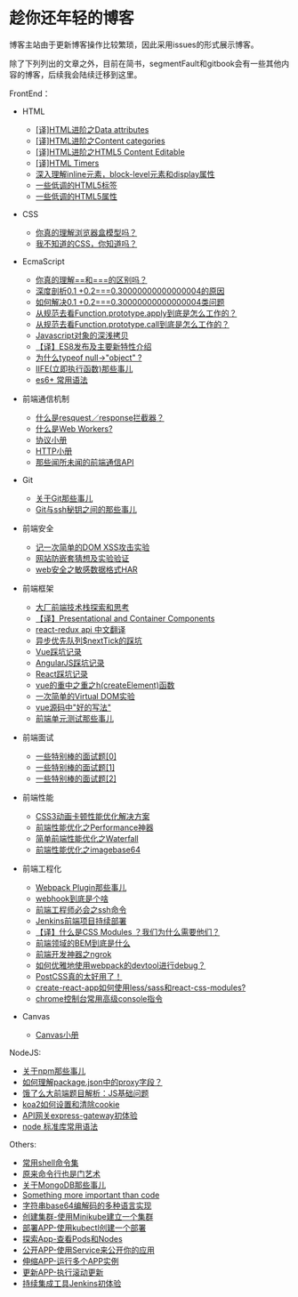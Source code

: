 # 趁你还年轻的博客

博客主站由于更新博客操作比较繁琐，因此采用issues的形式展示博客。

除了下列列出的文章之外，目前在简书，segmentFault和gitbook会有一些其他内容的博客，后续我会陆续迁移到这里。

FrontEnd：
- HTML
  - [[译]HTML进阶之Data attributes](https://github.com/FrankKai/FrankKai.github.io/issues/72)
  - [[译]HTML进阶之Content categories](https://github.com/FrankKai/FrankKai.github.io/issues/73)
  - [[译]HTML进阶之HTML5 Content Editable](https://github.com/FrankKai/FrankKai.github.io/issues/74)
  - [[译]HTML Timers](https://github.com/FrankKai/FrankKai.github.io/issues/67)
  - [深入理解inline元素，block-level元素和display属性](https://github.com/FrankKai/FrankKai.github.io/issues/75)
  - [一些低调的HTML5标签](https://github.com/FrankKai/FrankKai.github.io/issues/83)
  - [一些低调的HTML5属性](https://github.com/FrankKai/FrankKai.github.io/issues/81)
- CSS
  - [你真的理解浏览器盒模型吗？](https://github.com/FrankKai/FrankKai.github.io/issues/38)
  - [我不知道的CSS，你知道吗？](https://github.com/FrankKai/FrankKai.github.io/issues/6)
  
- EcmaScript
  - [你真的理解==和===的区别吗？](https://github.com/FrankKai/FrankKai.github.io/issues/10)
  - [深度剖析0.1 +0.2===0.30000000000000004的原因](https://github.com/FrankKai/FrankKai.github.io/issues/7)
  - [如何解决0.1 +0.2===0.30000000000000004类问题](https://github.com/FrankKai/FrankKai.github.io/issues/11)
  - [从规范去看Function.prototype.apply到底是怎么工作的？](https://github.com/FrankKai/FrankKai.github.io/issues/1)
  - [从规范去看Function.prototype.call到底是怎么工作的？](https://github.com/FrankKai/FrankKai.github.io/issues/59)
  - [Javascript对象的深浅拷贝](https://github.com/FrankKai/FrankKai.github.io/issues/19)
  - [【译】ES8发布及主要新特性介绍](https://github.com/FrankKai/FrankKai.github.io/issues/14)
  - [为什么typeof null→"object" ?](https://github.com/FrankKai/FrankKai.github.io/issues/34)
  - [IIFE(立即执行函数)那些事儿](https://github.com/FrankKai/FrankKai.github.io/issues/69)
  - [es6+ 常用语法](https://github.com/FrankKai/FrankKai.github.io/issues/76)
  
- 前端通信机制
  - [什么是resquest／response拦截器？](https://github.com/FrankKai/FrankKai.github.io/issues/18)
  - [什么是Web Workers?](https://github.com/FrankKai/FrankKai.github.io/issues/17)
  - [协议小册](https://github.com/FrankKai/FrankKai.github.io/issues/82)
  - [HTTP小册](https://github.com/FrankKai/FrankKai.github.io/issues/79)
  - [那些闻所未闻的前端通信API](https://github.com/FrankKai/FrankKai.github.io/issues/87)
  
- Git
  - [关于Git那些事儿](https://github.com/FrankKai/FrankKai.github.io/issues/39)
  - [Git与ssh秘钥之间的那些事儿](https://github.com/FrankKai/FrankKai.github.io/issues/12)
  
- 前端安全
  - [记一次简单的DOM XSS攻击实验](https://github.com/FrankKai/FrankKai.github.io/issues/9)
  - [网站防嵌套猜想及实验验证](https://github.com/FrankKai/FrankKai.github.io/issues/33)
  - [web安全之敏感数据格式HAR](https://github.com/FrankKai/FrankKai.github.io/issues/54)
  
- 前端框架
  - [大厂前端技术栈探索和思考](https://github.com/FrankKai/FrankKai.github.io/issues/15)
  - [【译】Presentational and Container Components](https://github.com/FrankKai/FrankKai.github.io/issues/13)
  - [react-redux api 中文翻译](https://github.com/FrankKai/FrankKai.github.io/issues/2)
  - [异步优先队列$nextTick的踩坑](https://github.com/FrankKai/FrankKai.github.io/issues/30)
  - [Vue踩坑记录](https://github.com/FrankKai/FrankKai.github.io/issues/31)
  - [AngularJS踩坑记录](https://github.com/FrankKai/FrankKai.github.io/issues/47)
  - [React踩坑记录](https://github.com/FrankKai/FrankKai.github.io/issues/53)
  - [vue的重中之重之h(createElement)函数](https://github.com/FrankKai/FrankKai.github.io/issues/57)
  - [一次简单的Virtual DOM实验](https://github.com/FrankKai/FrankKai.github.io/issues/88)
  - [vue源码中"好的写法"](https://github.com/FrankKai/FrankKai.github.io/issues/86)
  - [前端单元测试那些事儿](https://github.com/FrankKai/FrankKai.github.io/issues/85)
  
- 前端面试
  - [一些特别棒的面试题[0]](https://github.com/FrankKai/FrankKai.github.io/issues/3)
  - [一些特别棒的面试题[1]](https://github.com/FrankKai/FrankKai.github.io/issues/5)
  - [一些特别棒的面试题[2]](https://github.com/FrankKai/FrankKai.github.io/issues/66)
  
- 前端性能
  - [CSS3动画卡顿性能优化解决方案](https://github.com/FrankKai/FrankKai.github.io/issues/8)
  - [前端性能优化之Performance神器](https://github.com/FrankKai/FrankKai.github.io/issues/35)
  - [简单前端性能优化之Waterfall](https://github.com/FrankKai/FrankKai.github.io/issues/36)
  - [前端性能优化之imagebase64](https://github.com/FrankKai/FrankKai.github.io/issues/37)
  
- 前端工程化
  - [Webpack Plugin那些事儿](https://github.com/FrankKai/FrankKai.github.io/issues/94)
  - [webhook到底是个啥](https://github.com/FrankKai/FrankKai.github.io/issues/90)
  - [前端工程师必会之ssh命令](https://github.com/FrankKai/FrankKai.github.io/issues/91)
  - [Jenkins前端项目持续部署](https://github.com/FrankKai/FrankKai.github.io/issues/92)
  - [【译】什么是CSS Modules ？我们为什么需要他们？](https://github.com/FrankKai/FrankKai.github.io/issues/45)
  - [前端领域的BEM到底是什么](https://github.com/FrankKai/FrankKai.github.io/issues/46)
  - [前端开发神器之ngrok](https://github.com/FrankKai/FrankKai.github.io/issues/32)
  - [如何优雅地使用webpack的devtool进行debug？](https://github.com/FrankKai/FrankKai.github.io/issues/58)
  - [PostCSS真的太好用了！](https://github.com/FrankKai/FrankKai.github.io/issues/44  )
  - [create-react-app如何使用less/sass和react-css-modules?](https://github.com/FrankKai/FrankKai.github.io/issues/61)
  - [chrome控制台常用高级console指令](https://github.com/FrankKai/FrankKai.github.io/issues/84)

- Canvas
  - [Canvas小册](https://github.com/FrankKai/FrankKai.github.io/issues/80)
 
NodeJS:
- [关于npm那些事儿](https://github.com/FrankKai/FrankKai.github.io/issues/41)
- [如何理解package.json中的proxy字段？](https://github.com/FrankKai/FrankKai.github.io/issues/60)
- [饿了么大前端题目解析：JS基础问题](https://github.com/FrankKai/FrankKai.github.io/issues/40)
- [koa2如何设置和清除cookie](https://github.com/FrankKai/FrankKai.github.io/issues/29)
- [API网关express-gateway初体验](https://github.com/FrankKai/FrankKai.github.io/issues/20)
- [node 标准库常用语法](https://github.com/FrankKai/FrankKai.github.io/issues/77)

Others:
  - [常用shell命令集](https://github.com/FrankKai/FrankKai.github.io/issues/42)
  - [原来命令行也是门艺术](https://github.com/FrankKai/FrankKai.github.io/issues/27)
  - [关于MongoDB那些事儿](https://github.com/FrankKai/FrankKai.github.io/issues/43)
  - [Something more important than code](https://github.com/FrankKai/FrankKai.github.io/issues/16)
  - [字符串base64编解码的多种语言实现](https://github.com/FrankKai/FrankKai.github.io/issues/4)
  - [创建集群-使用Minikube建立一个集群](https://github.com/FrankKai/FrankKai.github.io/issues/21)
  - [部署APP-使用kubectl创建一个部署](https://github.com/FrankKai/FrankKai.github.io/issues/22)
  - [探索App-查看Pods和Nodes](https://github.com/FrankKai/FrankKai.github.io/issues/23)
  - [公开APP-使用Service来公开你的应用](https://github.com/FrankKai/FrankKai.github.io/issues/24)
  - [伸缩APP-运行多个APP实例](https://github.com/FrankKai/FrankKai.github.io/issues/25)
  - [更新APP-执行滚动更新](https://github.com/FrankKai/FrankKai.github.io/issues/26)
  - [持续集成工具Jenkins初体验](https://github.com/FrankKai/FrankKai.github.io/issues/28)

